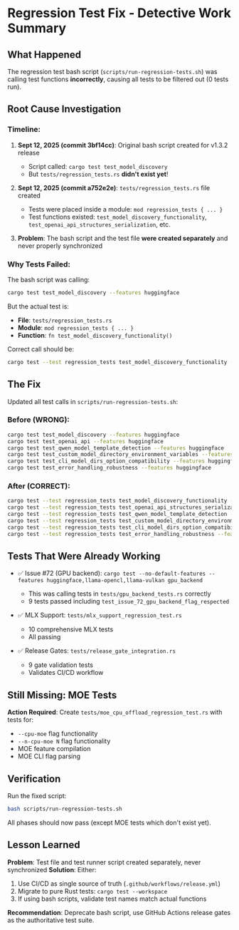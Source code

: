 # Regression Test Fix - Detective Work Summary

## What Happened

The regression test bash script (`scripts/run-regression-tests.sh`) was calling test functions **incorrectly**, causing all tests to be filtered out (0 tests run).

## Root Cause Investigation

### Timeline:
1. **Sept 12, 2025 (commit 3bf14cc)**: Original bash script created for v1.3.2 release
   - Script called: `cargo test test_model_discovery`
   - But `tests/regression_tests.rs` **didn't exist yet**!

2. **Sept 12, 2025 (commit a752e2e)**: `tests/regression_tests.rs` file created
   - Tests were placed inside a module: `mod regression_tests { ... }`
   - Test functions existed: `test_model_discovery_functionality`, `test_openai_api_structures_serialization`, etc.

3. **Problem**: The bash script and the test file **were created separately** and never properly synchronized

### Why Tests Failed:

The bash script was calling:
```bash
cargo test test_model_discovery --features huggingface
```

But the actual test is:
- **File**: `tests/regression_tests.rs`
- **Module**: `mod regression_tests { ... }`
- **Function**: `fn test_model_discovery_functionality()`

Correct call should be:
```bash
cargo test --test regression_tests test_model_discovery_functionality --features huggingface
```

## The Fix

Updated all test calls in `scripts/run-regression-tests.sh`:

### Before (WRONG):
```bash
cargo test test_model_discovery --features huggingface
cargo test test_openai_api --features huggingface
cargo test test_qwen_model_template_detection --features huggingface
cargo test test_custom_model_directory_environment_variables --features huggingface
cargo test test_cli_model_dirs_option_compatibility --features huggingface
cargo test test_error_handling_robustness --features huggingface
```

### After (CORRECT):
```bash
cargo test --test regression_tests test_model_discovery_functionality --features huggingface
cargo test --test regression_tests test_openai_api_structures_serialization --features huggingface
cargo test --test regression_tests test_qwen_model_template_detection --features huggingface
cargo test --test regression_tests test_custom_model_directory_environment_variables --features huggingface
cargo test --test regression_tests test_cli_model_dirs_option_compatibility --features huggingface
cargo test --test regression_tests test_error_handling_robustness --features huggingface
```

## Tests That Were Already Working

- ✅ Issue #72 (GPU backend): `cargo test --no-default-features --features huggingface,llama-opencl,llama-vulkan gpu_backend`
  - This was calling tests in `tests/gpu_backend_tests.rs` correctly
  - 9 tests passed including `test_issue_72_gpu_backend_flag_respected`

- ✅ MLX Support: `tests/mlx_support_regression_test.rs`
  - 10 comprehensive MLX tests
  - All passing

- ✅ Release Gates: `tests/release_gate_integration.rs`
  - 9 gate validation tests
  - Validates CI/CD workflow

## Still Missing: MOE Tests

**Action Required**: Create `tests/moe_cpu_offload_regression_test.rs` with tests for:
- `--cpu-moe` flag functionality
- `--n-cpu-moe N` flag functionality
- MOE feature compilation
- MOE CLI flag parsing

## Verification

Run the fixed script:
```bash
bash scripts/run-regression-tests.sh
```

All phases should now pass (except MOE tests which don't exist yet).

## Lesson Learned

**Problem**: Test file and test runner script created separately, never synchronized
**Solution**: Either:
1. Use CI/CD as single source of truth (`.github/workflows/release.yml`)
2. Migrate to pure Rust tests: `cargo test --workspace`
3. If using bash scripts, validate test names match actual functions

**Recommendation**: Deprecate bash script, use GitHub Actions release gates as the authoritative test suite.

